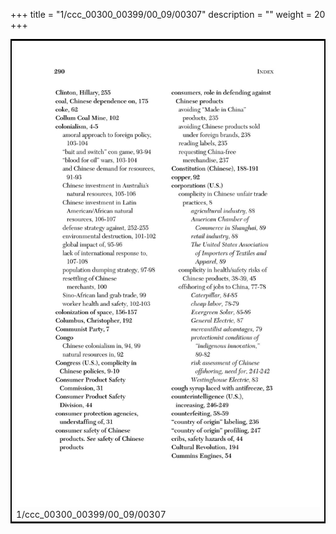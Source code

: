 +++
title = "1/ccc_00300_00399/00_09/00307"
description = ""
weight = 20
+++

<table style="border:2px solid black;max-width:800px;max-height:800px;" 
><tr><td>
<img class="center-fit-jpg"
src="/jpg_/out_jpg_dbc_307.jpg">
1/ccc_00300_00399/00_09/00307
</img></td></tr></table>
